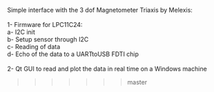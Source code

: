 Simple interface with the 3 dof Magnetometer Triaxis by Melexis: <br>
<br>
1- Firmware for LPC11C24: <br>
 a- I2C init <br>
 b- Setup sensor through I2C <br>
 c- Reading of data <br>
 d- Echo of the data to a UARTtoUSB FDTI chip <br>
      <br>
2- Qt GUI to read and plot the data in real time on a Windows machine <br>
>>>>>>> master
